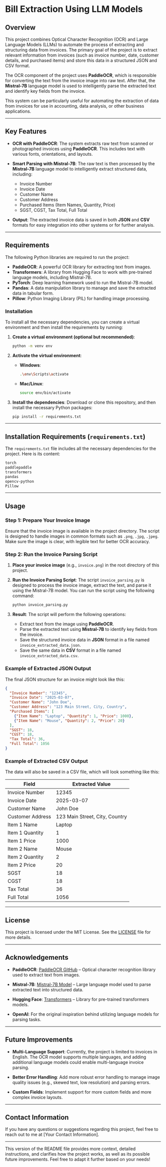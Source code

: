 
# Bill Extraction Using LLM Models

## Overview

This project combines Optical Character Recognition (OCR) and Large Language Models (LLMs) to automate the process of extracting and structuring data from invoices. The primary goal of the project is to extract relevant information from invoices (such as invoice number, date, customer details, and purchased items) and store this data in a structured JSON and CSV format.

The OCR component of the project uses **PaddleOCR**, which is responsible for converting the text from the invoice image into raw text. After that, the **Mistral-7B** language model is used to intelligently parse the extracted text and identify key fields from the invoice.

This system can be particularly useful for automating the extraction of data from invoices for use in accounting, data analysis, or other business applications.

---

## Key Features

- **OCR with PaddleOCR**: The system extracts raw text from scanned or photographed invoices using **PaddleOCR**. This includes text with various fonts, orientations, and layouts.
  
- **Smart Parsing with Mistral-7B**: The raw text is then processed by the **Mistral-7B** language model to intelligently extract structured data, including:
  - Invoice Number
  - Invoice Date
  - Customer Name
  - Customer Address
  - Purchased Items (Item Names, Quantity, Price)
  - SGST, CGST, Tax Total, Full Total
  
- **Output**: The extracted invoice data is saved in both **JSON** and **CSV** formats for easy integration into other systems or for further analysis.

---

## Requirements

The following Python libraries are required to run the project:

- **PaddleOCR**: A powerful OCR library for extracting text from images.
- **Transformers**: A library from Hugging Face to work with pre-trained language models, including Mistral-7B.
- **PyTorch**: Deep learning framework used to run the Mistral-7B model.
- **Pandas**: A data manipulation library to manage and save the extracted data in tabular form.
- **Pillow**: Python Imaging Library (PIL) for handling image processing.

### Installation

To install all the necessary dependencies, you can create a virtual environment and then install the requirements by running:

1. **Create a virtual environment (optional but recommended)**:
   ```bash
   python -m venv env
   ```

2. **Activate the virtual environment**:
   - **Windows**:
     ```bash
     .\env\Scripts\activate
     ```
   - **Mac/Linux**:
     ```bash
     source env/bin/activate
     ```

3. **Install the dependencies**:
   Download or clone this repository, and then install the necessary Python packages:
   ```bash
   pip install -r requirements.txt
   ```

---

## Installation Requirements (`requirements.txt`)

The `requirements.txt` file includes all the necessary dependencies for the project. Here is its content:

```txt
torch
paddlepaddle
transformers
pandas
opencv-python
Pillow
```

---

## Usage

### Step 1: Prepare Your Invoice Image

Ensure that the invoice image is available in the project directory. The script is designed to handle images in common formats such as `.png`, `.jpg`, `.jpeg`. Make sure the image is clear, with legible text for better OCR accuracy.

### Step 2: Run the Invoice Parsing Script

1. **Place your invoice image** (e.g., `invoice.png`) in the root directory of this project.

2. **Run the Invoice Parsing Script**: The script `invoice_parsing.py` is designed to process the invoice image, extract the text, and parse it using the Mistral-7B model. You can run the script using the following command:

   ```bash
   python invoice_parsing.py
   ```

3. **Result**: The script will perform the following operations:
   - Extract text from the image using **PaddleOCR**.
   - Parse the extracted text using **Mistral-7B** to identify key fields from the invoice.
   - Save the structured invoice data in **JSON** format in a file named `invoice_extracted_data.json`.
   - Save the same data in **CSV** format in a file named `invoice_extracted_data.csv`.

### Example of Extracted JSON Output

The final JSON structure for an invoice might look like this:

```json
{
  "Invoice Number": "12345",
  "Invoice Date": "2025-03-07",
  "Customer Name": "John Doe",
  "Customer Address": "123 Main Street, City, Country",
  "Purchased Items": [
    {"Item Name": "Laptop", "Quantity": 1, "Price": 1000},
    {"Item Name": "Mouse", "Quantity": 2, "Price": 20}
  ],
  "SGST": 18,
  "CGST": 18,
  "Tax Total": 36,
  "Full Total": 1056
}
```

### Example of Extracted CSV Output

The data will also be saved in a CSV file, which will look something like this:

| Field                | Extracted Value                |
|----------------------|--------------------------------|
| Invoice Number       | 12345                          |
| Invoice Date         | 2025-03-07                     |
| Customer Name        | John Doe                       |
| Customer Address     | 123 Main Street, City, Country |
| Item 1 Name          | Laptop                         |
| Item 1 Quantity      | 1                              |
| Item 1 Price         | 1000                           |
| Item 2 Name          | Mouse                          |
| Item 2 Quantity      | 2                              |
| Item 2 Price         | 20                             |
| SGST                 | 18                             |
| CGST                 | 18                             |
| Tax Total            | 36                             |
| Full Total           | 1056                           |

---

## License

This project is licensed under the MIT License. See the [LICENSE](LICENSE) file for more details.

---

## Acknowledgements

- **PaddleOCR**: [PaddleOCR GitHub](https://github.com/PaddlePaddle/PaddleOCR) – Optical character recognition library used to extract text from images.
  
- **Mistral-7B**: [Mistral-7B Model](https://huggingface.co/mistralai/Mistral-7B-Instruct-v0.1) – Large language model used to parse extracted text into structured data.

- **Hugging Face**: [Transformers](https://huggingface.co/transformers/) – Library for pre-trained transformers models.

- **OpenAI**: For the original inspiration behind utilizing language models for parsing tasks.

---

## Future Improvements

- **Multi-Language Support**: Currently, the project is limited to invoices in English. The OCR model supports multiple languages, and adding additional language models could enable multi-language invoice parsing.

- **Better Error Handling**: Add more robust error handling to manage image quality issues (e.g., skewed text, low resolution) and parsing errors.

- **Custom Fields**: Implement support for more custom fields and more complex invoice layouts.

---

## Contact Information

If you have any questions or suggestions regarding this project, feel free to reach out to me at [Your Contact Information].

---

This version of the README file provides more context, detailed instructions, and clarifies how the project works, as well as its possible future improvements. Feel free to adapt it further based on your needs!
